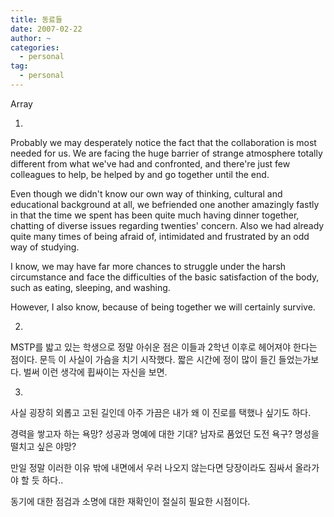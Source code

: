 ```yaml
---
title: 동료들
date: 2007-02-22
author: ~
categories:
  - personal
tag:
  - personal
---
```




Array

1.

Probably we may desperately notice the fact that the collaboration is most needed for us. We are facing the huge barrier of strange atmosphere totally different from what we've had and confronted, and there're just few colleagues to help, be helped by and go together until the end.

Even though we didn't know our own way of thinking, cultural and educational background at all, we befriended one another amazingly fastly in that the time we spent has been quite much having dinner together, chatting of diverse issues regarding twenties' concern. Also we had already quite many times of being afraid of, intimidated and frustrated by an odd way of studying.

I know, 
we may have far more chances to struggle under the harsh circumstance and face the difficulties of the basic satisfaction of the body, such as eating, sleeping, and washing.

However, I also know,
because of being together we will certainly survive.


2.

MSTP를 밟고 있는 학생으로 정말 아쉬운 점은 이들과 2학년 이후로 헤어져야 한다는 점이다. 문득 이 사실이 가슴을 치기 시작했다. 짧은 시간에 정이 많이 들긴 들었는가보다. 벌써 이런 생각에 휩싸이는 자신을 보면.


3.

사실 굉장히 외롭고 고된 길인데 아주 가끔은 내가 왜 이 진로를 택했나 싶기도 하다. 

경력을 쌓고자 하는 욕망?
성공과 명예에 대한 기대?
남자로 품었던 도전 욕구?
명성을 떨치고 싶은 야망?

만일 정말 이러한 이유 밖에 내면에서 우러 나오지 않는다면 당장이라도 짐싸서 올라가야 할 듯 하다..

동기에 대한 점검과 소명에 대한 재확인이 절실히 필요한 시점이다.



 






